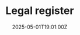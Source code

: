 ---
title: Legal register
linkTitle: Legal register
date: '2025-05-01T19:01:00Z'
weight: 1
description: Legal register outlines compliance requirements across various areas
  including corporate law, employment law, data protection, environmental regulations,
  intellectual property, marketing, contract law, financial regulations, and health
  and safety, with a structured review schedule for monitoring compliance.
draft: false
ref: legal-register
---